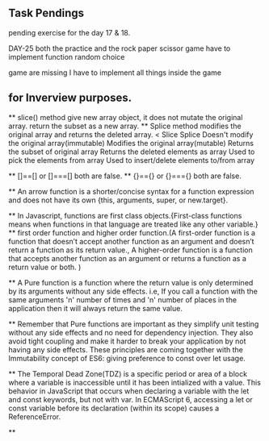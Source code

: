 ## Task Pendings

pending exercise for the day 17 & 18.

DAY-25 both the practice and the rock paper scissor game have to implement function random choice

game are missing I have to implement all things inside the game

##

## for Inverview purposes.

** slice() method give new array object, it does not mutate the original array. return the subset as a new array.
** Splice method modifies the original array and returns the deleted array.
<
        Slice	                                                    Splice
Doesn't modify the original array(immutable)	    Modifies the original array(mutable)
Returns the subset of original array	            Returns the deleted elements as array
Used to pick the elements from array	            Used to insert/delete elements to/from array

>

** []==[] or []===[] both are false.
** {}=={} or {}==={} both are false.

** An arrow function is a shorter/concise syntax for a function expression and does not have its own {this, arguments, super, or new.target}.

** In Javascript, functions are first class objects.{First-class functions means when functions in that language are treated like any other variable.}
** first order function and higher order function.(A first-order function is a function that doesn’t accept another function as an argument and doesn’t return a function as its return value., A higher-order function is a function that accepts another function as an argument or returns a function as a return value or both. )

** A Pure function is a function where the return value is only determined by its arguments without any side effects. i.e, If you call a function with the same arguments 'n' number of times and 'n' number of places in the application then it will always return the same value.

** Remember that Pure functions are important as they simplify unit testing without any side effects and no need for dependency injection. They also avoid tight coupling and make it harder to break your application by not having any side effects. These principles are coming together with the Immutability concept of ES6: giving preference to const over let usage.

** The Temporal Dead Zone(TDZ) is a specific period or area of a block where a variable is inaccessible until it has been intialized with a value. This behavior in JavaScript that occurs when declaring a variable with the let and const keywords, but not with var. In ECMAScript 6, accessing a let or const variable before its declaration (within its scope) causes a ReferenceError.

** 